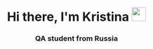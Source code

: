 <h1 align="center">Hi there, I'm Kristina
<img src="https://github.com/blackcater/blackcater/raw/main/images/Hi.gif" height="32"/></h1>
<h3 align="center">QA student from Russia</h3>
